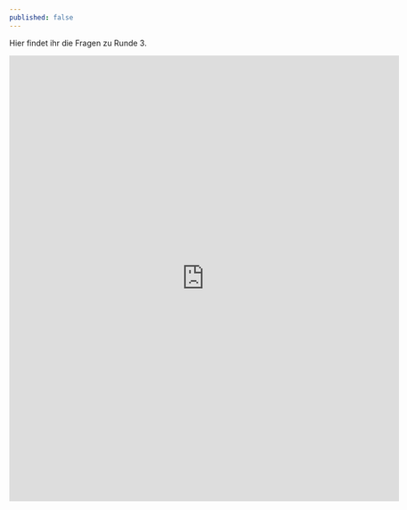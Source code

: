 ```yaml
---
published: false
---
```

Hier findet ihr die Fragen zu Runde 3.

<iframe src="https://forms.gle/FUphbXuK9o7JwHWQ9" width="700" height="800" frameborder="0" marginheight="0" marginwidth="10"></iframe>
